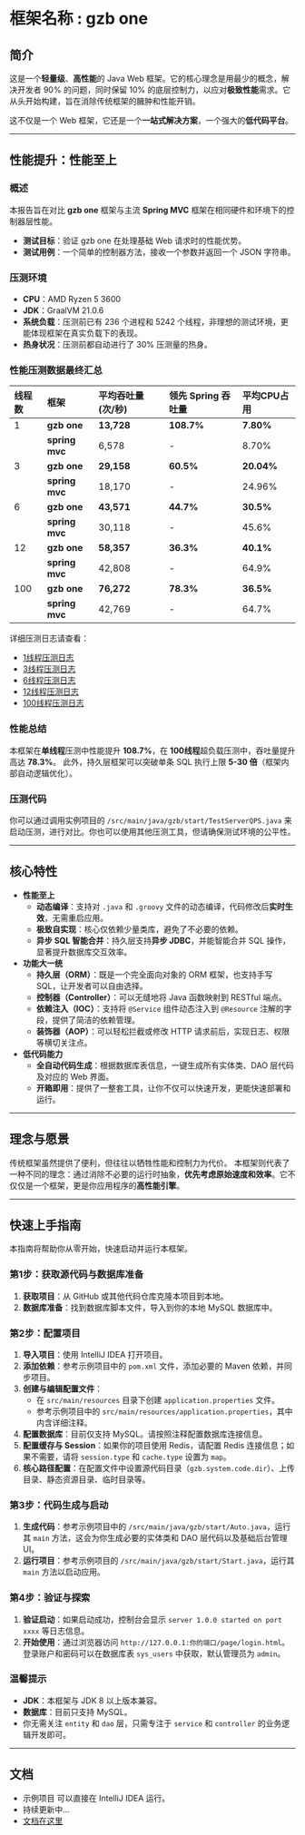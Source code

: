 # 框架名称 : gzb one
## 简介
这是一个**轻量级**、**高性能**的 Java Web 框架。它的核心理念是用最少的概念，解决开发者 90% 的问题，同时保留 10% 的底层控制力，以应对**极致性能**需求。它从头开始构建，旨在消除传统框架的臃肿和性能开销。

这不仅是一个 Web 框架，它还是一个**一站式解决方案**，一个强大的**低代码平台**。

---

## 性能提升：性能至上

### 概述
本报告旨在对比 **gzb one** 框架与主流 **Spring MVC** 框架在相同硬件和环境下的控制器层性能。
* **测试目标**：验证 gzb one 在处理基础 Web 请求时的性能优势。
* **测试用例**：一个简单的控制器方法，接收一个参数并返回一个 JSON 字符串。

### 压测环境
* **CPU**：AMD Ryzen 5 3600
* **JDK**：GraalVM 21.0.6
* **系统负载**：压测前已有 236 个进程和 5242 个线程，非理想的测试环境，更能体现框架在真实负载下的表现。
* **热身状况**：压测前都自动进行了 30% 压测量的热身。

### 性能压测数据最终汇总
| **线程数** | **框架** | **平均吞吐量 (次/秒)** | **领先 Spring 吞吐量** | **平均CPU占用** |
|:---|:---------------|:---|:---|:---|
| 1 | **gzb one** | **13,728** | **108.7%** | **7.80%** |
| | **spring mvc** | 6,578 | - | 8.70% |
| 3 | **gzb one** | **29,158** | **60.5%** | **20.04%** |
| | **spring mvc** | 18,170 | - | 24.96% |
| 6 | **gzb one** | **43,571** | **44.7%** | **30.5%** |
| | **spring mvc** | 30,118 | - | 45.6% |
| 12 | **gzb one** | **58,357** | **36.3%** | **40.1%** |
| | **spring mvc** | 42,808 | - | 64.9% |
| 100 | **gzb one** | **76,272** | **78.3%** | **36.5%** |
| | **spring mvc** | 42,769 | - | 64.7% |

详细压测日志请查看：
* [1线程压测日志](压测日志-1c.md)
* [3线程压测日志](压测日志-3c.md)
* [6线程压测日志](压测日志-6c.md)
* [12线程压测日志](压测日志-12c.md)
* [100线程压测日志](压测日志-100c.md)

### 性能总结
本框架在**单线程**压测中性能提升 **108.7%**，在 **100线程**超负载压测中，吞吐量提升高达 **78.3%**。
此外，持久层框架可以突破单条 SQL 执行上限 **5-30 倍**（框架内部自动逻辑优化）。

### 压测代码
你可以通过调用实例项目的 `/src/main/java/gzb/start/TestServerQPS.java` 来启动压测，进行对比。你也可以使用其他压测工具，但请确保测试环境的公平性。

---

## 核心特性
* **性能至上**
    * **动态编译**：支持对 `.java` 和 `.groovy` 文件的动态编译，代码修改后**实时生效**，无需重启应用。
    * **极致自实现**：核心仅依赖少量类库，避免了不必要的依赖。
    * **异步 SQL 智能合并**：持久层支持**异步 JDBC**，并能智能合并 SQL 操作，显著提升数据库交互效率。
* **功能大一统**
    * **持久层（ORM）**：既是一个完全面向对象的 ORM 框架，也支持手写 SQL，让开发者可以自由选择。
    * **控制器（Controller）**：可以无缝地将 Java 函数映射到 RESTful 端点。
    * **依赖注入（IOC）**：支持将 `@Service` 组件动态注入到 `@Resource` 注解的字段，提供了简洁的依赖管理。
    * **装饰器（AOP）**：可以轻松拦截或修改 HTTP 请求前后，实现日志、权限等横切关注点。
* **低代码能力**
    * **全自动代码生成**：根据数据库表信息，一键生成所有实体类、DAO 层代码及对应的 Web 界面。
    * **开箱即用**：提供了一整套工具，让你不仅可以快速开发，更能快速部署和运行。

---

## 理念与愿景
传统框架虽然提供了便利，但往往以牺牲性能和控制力为代价。
本框架则代表了一种不同的理念：通过消除不必要的运行时抽象，**优先考虑原始速度和效率**。它不仅仅是一个框架，更是你应用程序的**高性能引擎**。

---

## 快速上手指南
本指南将帮助你从零开始，快速启动并运行本框架。

### 第1步：获取源代码与数据库准备
1.  **获取项目**：从 GitHub 或其他代码仓库克隆本项目到本地。
2.  **数据库准备**：找到数据库脚本文件，导入到你的本地 MySQL 数据库中。

### 第2步：配置项目
1.  **导入项目**：使用 IntelliJ IDEA 打开项目。
2.  **添加依赖**：参考示例项目中的 `pom.xml` 文件，添加必要的 Maven 依赖，并同步项目。
3.  **创建与编辑配置文件**：
    * 在 `src/main/resources` 目录下创建 `application.properties` 文件。
    * 参考示例项目中的 `src/main/resources/application.properties`，其中内含详细注释。
4.  **配置数据库**：目前仅支持 MySQL。请按照注释配置数据库连接信息。
5.  **配置缓存与 Session**：如果你的项目使用 Redis，请配置 Redis 连接信息；如果不需要，请将 `session.type` 和 `cache.type` 设置为 `map`。
6.  **核心路径配置**：在配置文件中设置源代码目录（`gzb.system.code.dir`）、上传目录、静态资源目录、临时目录等。

### 第3步：代码生成与启动
1.  **生成代码**：参考示例项目中的 `/src/main/java/gzb/start/Auto.java`，运行其 `main` 方法，这会为你生成必要的实体类和 DAO 层代码以及基础后台管理UI。
2.  **运行项目**：参考示例项目的 `/src/main/java/gzb/start/Start.java`，运行其 `main` 方法以启动应用。

### 第4步：验证与探索
1.  **验证启动**：如果启动成功，控制台会显示 `server 1.0.0 started on port xxxx` 等日志信息。
2.  **开始使用**：通过浏览器访问 `http://127.0.0.1:你的端口/page/login.html`。登录账户和密码可以在数据库表 `sys_users` 中获取，默认管理员为 `admin`。

### 温馨提示
* **JDK**：本框架与 JDK 8 以上版本兼容。
* **数据库**：目前只支持 MySQL。
* 你无需关注 `entity` 和 `dao` 层，只需专注于 `service` 和 `controller` 的业务逻辑开发即可。

---

## 文档
* 示例项目 可以直接在 IntelliJ IDEA 运行。
* 持续更新中...
* [文档在这里](doc.md)